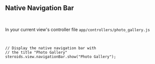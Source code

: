 ##  Native Navigation Bar

<br>

In your current view's controller file  `app/controllers/photo_gallery.js`

<br>

    // Display the native navigation bar with 
    // the title "Photo Gallery"
    steroids.view.navigationBar.show("Photo Gallery");
